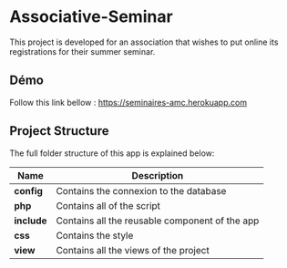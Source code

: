 # Associative-Seminar

This project is developed for an association that wishes to put online its registrations for their summer seminar.

## Démo
Follow this link bellow :
https://seminaires-amc.herokuapp.com

## Project Structure

The full folder structure of this app is explained below:


| Name                               | Description                                                                                                |
| ---------------------------------- | ---------------------------------------------------------------------------------------------------------- |
| **config**                         | Contains the connexion to the database                                                                     |
| **php**                            | Contains all of the script                                                                                 |
| **include**                        | Contains all the reusable component of the app                                                             |
| **css**                            | Contains the style                                                                                         |
| **view**                           | Contains all the views of the project                                                                      |

